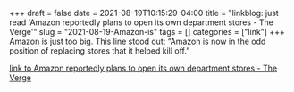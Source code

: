 +++draft = falsedate = 2021-08-19T10:15:29-04:00title = "linkblog: just read 'Amazon reportedly plans to open its own department stores - The Verge'"slug = "2021-08-19-Amazon-is"tags = []categories = ["link"]+++Amazon is just too big. This line stood out: “Amazon is now in the odd position of replacing stores that it helped kill off.” [link to Amazon reportedly plans to open its own department stores - The Verge](https://www.theverge.com/2021/8/19/22632141/amazon-mall-department-store-retail-rumor)